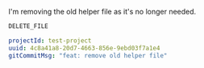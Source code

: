 I'm removing the old helper file as it's no longer needed.

```typescript // src/old-helper.ts
DELETE_FILE
```

```yaml
projectId: test-project
uuid: 4c8a41a8-20d7-4663-856e-9ebd03f7a1e4
gitCommitMsg: "feat: remove old helper file"
```